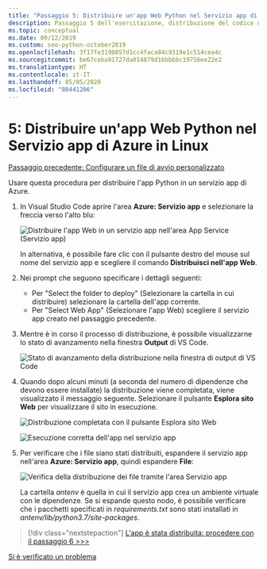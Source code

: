 ```yaml
---
title: "Passaggio 5: Distribuire un'app Web Python nel Servizio app di Azure in Linux con VS Code"
description: Passaggio 5 dell'esercitazione, distribuzione del codice dell'app Web
ms.topic: conceptual
ms.date: 09/12/2019
ms.custom: seo-python-october2019
ms.openlocfilehash: 3f17fe3190857d1cc4faca84c9319e1c514cea4c
ms.sourcegitcommit: be67ceba91727da014879d16bbbbc19756ee22e2
ms.translationtype: HT
ms.contentlocale: it-IT
ms.lasthandoff: 05/05/2020
ms.locfileid: "80441206"
---
```

# <a name="5-deploy-your-python-web-app-to-azure-app-service-on-linux"></a>5: Distribuire un'app Web Python nel Servizio app di Azure in Linux

[Passaggio precedente: Configurare un file di avvio personalizzato](tutorial-deploy-app-service-on-linux-04.md)

Usare questa procedura per distribuire l'app Python in un servizio app di Azure.

1. In Visual Studio Code aprire l'area **Azure: Servizio app** e selezionare la freccia verso l'alto blu:

   ![Distribuire l'app Web in un servizio app nell'area App Service (Servizio app)](media/deploy-azure/deploy-web-app-to-app-service-in-app-service-explorer.png)

    In alternativa, è possibile fare clic con il pulsante destro del mouse sul nome del servizio app e scegliere il comando **Distribuisci nell'app Web**.

1. Nei prompt che seguono specificare i dettagli seguenti:

    - Per "Select the folder to deploy" (Selezionare la cartella in cui distribuire) selezionare la cartella dell'app corrente.
    - Per "Select Web App" (Selezionare l'app Web) scegliere il servizio app creato nel passaggio precedente.

1. Mentre è in corso il processo di distribuzione, è possibile visualizzarne lo stato di avanzamento nella finestra **Output** di VS Code.

    ![Stato di avanzamento della distribuzione nella finestra di output di VS Code](media/deploy-azure/view-deployment-progress-in-visual-studio-code-output.png)

1. Quando dopo alcuni minuti (a seconda del numero di dipendenze che devono essere installate) la distribuzione viene completata, viene visualizzato il messaggio seguente. Selezionare il pulsante **Esplora sito Web** per visualizzare il sito in esecuzione.

    ![Distribuzione completata con il pulsante Esplora sito Web](media/deploy-azure/web-app-deployment-complete-with-browse-website-button.png)

    ![Esecuzione corretta dell'app nel servizio app](media/deploy-azure/web-app-running-successfully-on-app-service.png)

1. Per verificare che i file siano stati distribuiti, espandere il servizio app nell'area **Azure: Servizio app**, quindi espandere **File**:

    ![Verifica della distribuzione dei file tramite l'area Servizio app](media/deploy-azure/expand-files-node-to-check-deployment-of-web-app-files.png)

    La cartella *antenv* è quella in cui il servizio app crea un ambiente virtuale con le dipendenze. Se si espande questo nodo, è possibile verificare che i pacchetti specificati in *requirements.txt* sono stati installati in *antenv/lib/python3.7/site-packages*.

> [!div class="nextstepaction"]
> [L'app è stata distribuita: procedere con il passaggio 6 >>>](tutorial-deploy-app-service-on-linux-06.md)

[Si è verificato un problema](https://www.research.net/r/PWZWZ52?tutorial=vscode-appservice-python&step=05-deploy-app)
